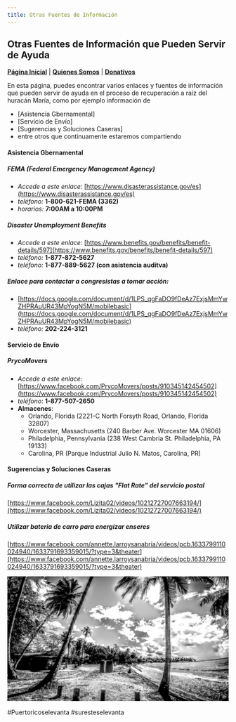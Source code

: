 ```yaml
---
title: Otras Fuentes de Información
---  
```


## Otras Fuentes de Información que Pueden Servir de Ayuda

[**Página Inicial**](https://friveramariani.github.io/suresteselevanta) | [**Quienes Somos**](https://friveramariani.github.io/suresteselevanta/about) | [**Donativos**](https://friveramariani.github.io/suresteselevanta/donativos) 

En esta página, puedes encontrar varios enlaces y fuentes de información que pueden servir de ayuda en el proceso de recuperación a raíz del huracán María, como por ejemplo información de

- [Asistencia Gbernamental]
- [Servicio de Envío]
- [Sugerencias y Soluciones Caseras]
- entre otros que continuamente estaremos compartiendo

#### Asistencia Gbernamental
##### *FEMA (Federal Emergency Management Agency)*
- *Accede a este enlace:* [https://www.disasterassistance.gov/es](https://www.disasterassistance.gov/es)
- *teléfono:* **1-800-621-FEMA (3362)**
- *horarios:* **7:00AM a 10:00PM**

##### *Disaster Unemployment Benefits*
- *Accede a este enlace:* [https://www.benefits.gov/benefits/benefit-details/597](https://www.benefits.gov/benefits/benefit-details/597)
- *teléfono:* **1-877-872-5627**
- *teléfono:* **1-877-889-5627 (con asistencia auditva)**

##### *Enlace para contactar a congresistas a tomar acción:*

- [https://docs.google.com/document/d/1LPS_qgFaDO9fDeAz7ExjsMmYwZHPRAuUR43MpYogN5M/mobilebasic](https://docs.google.com/document/d/1LPS_qgFaDO9fDeAz7ExjsMmYwZHPRAuUR43MpYogN5M/mobilebasic)
- *teléfono:* **202-224-3121**


#### Servicio de Envío
##### *PrycoMovers*
- *Accede a este enlace:* [https://www.facebook.com/PrycoMovers/posts/910345142454502](https://www.facebook.com/PrycoMovers/posts/910345142454502)
- *teléfono*: **1-877-507-2650**
- **Almacenes**:
	+ Orlando, Florida (2221-C North Forsyth Road, Orlando, Florida 32807)
	+ Worcester, Massachusetts (240 Barber Ave. Worcester MA 01606)
	+ Philadelphia, Pennsylvania (238 West Cambria St. Philadelphia, PA 19133)
	+ Carolina, PR (Parque Industrial Julio N. Matos, Carolina, PR)

#### Sugerencias y Soluciones Caseras
##### *Forma correcta de utilizar las cajas "Flat Rate" del servicio postal*
[https://www.facebook.com/Lizita02/videos/10212727007663194/](https://www.facebook.com/Lizita02/videos/10212727007663194/)

##### *Utilizar bateria de carro para energizar enseres*

[https://www.facebook.com/annette.larroysanabria/videos/pcb.1633799110024940/1633791693359015/?type=3&theater](https://www.facebook.com/annette.larroysanabria/videos/pcb.1633799110024940/1633791693359015/?type=3&theater)

<img src="images/PSX_20170730_130417.jpg" alt="hi" class="inline"/>

#Puertoricoselevanta
#suresteselevanta
